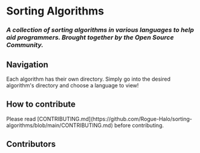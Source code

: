 <h1>Sorting Algorithms</h1>
<h3><i>A collection of sorting algorithms in various languages to help aid programmers. Brought together by the Open Source Community.</i><h3>
  
<h2>Navigation</h2>
Each algorithm has their own directory. Simply go into the desired algorithm's directory and choose a language to view!

<h2>How to contribute</h2>
Please read [CONTRIBUTING.md](https://github.com/Rogue-Halo/sorting-algorithms/blob/main/CONTRIBUTING.md) before contributing.

<h2>Contributors<h2>
